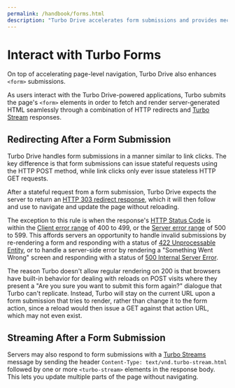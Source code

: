 ```yaml
---
permalink: /handbook/forms.html
description: "Turbo Drive accelerates form submissions and provides mechanisms to modify the current document."
---
```


# Interact with Turbo Forms

On top of accelerating page-level navigation, Turbo Drive also enhances `<form>` submissions.

As users interact with the Turbo Drive-powered applications, Turbo submits the page's `<form>` elements in order to fetch and render server-generated HTML seamlessly through a combination of HTTP redirects and [Turbo Stream](streams) responses.

## Redirecting After a Form Submission

Turbo Drive handles form submissions in a manner similar to link clicks. The key difference is that form submissions can issue stateful requests using the HTTP POST method, while link clicks only ever issue stateless HTTP GET requests.

After a stateful request from a form submission, Turbo Drive expects the server to return an [HTTP 303 redirect response](https://en.wikipedia.org/wiki/HTTP_303), which it will then follow and use to navigate and update the page without reloading.

The exception to this rule is when the response's [HTTP Status Code] is within the [Client error range][] of 400 to 499, or the [Server error range][] of 500 to 599. This affords servers an opportunity to handle invalid submissions by re-rendering a form and responding with a status of [422 Unprocessable Entity][422], or to handle a server-side error by rendering a "Something Went Wrong" screen and responding with a status of [500 Internal Server Error][500].

The reason Turbo doesn't allow regular rendering on 200 is that browsers have built-in behavior for dealing with reloads on POST visits where they present a "Are you sure you want to submit this form again?" dialogue that Turbo can't replicate. Instead, Turbo will stay on the current URL upon a form submission that tries to render, rather than change it to the form action, since a reload would then issue a GET against that action URL, which may not even exist.

[HTTP Status Code]: https://developer.mozilla.org/en-US/docs/Web/HTTP/Status
[Client error range]: https://developer.mozilla.org/en-US/docs/Web/HTTP/Status#client_error_responses
[Server error range]: https://developer.mozilla.org/en-US/docs/Web/HTTP/Status#server_error_responses
[422]: https://developer.mozilla.org/en-US/docs/Web/HTTP/Status/422
[500]: https://developer.mozilla.org/en-US/docs/Web/HTTP/Status/500

## Streaming After a Form Submission

Servers may also respond to form submissions with a [Turbo Streams](streams) message by sending the header `Content-Type: text/vnd.turbo-stream.html` followed by one or more `<turbo-stream>` elements in the response body. This lets you update multiple parts of the page without navigating.
<br><br>
